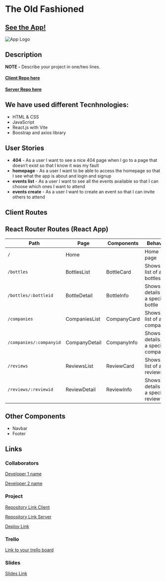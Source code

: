 
# The Old Fashioned

## [See the App!](www.your-deploy-url-here.com)

![App Logo](your-image-logo-path-or-name)

## Description

**NOTE -** Describe your project in one/two lines.
#### [Client Repo here](https://github.com/Zaro-dev/The-Old-Fashioned)
#### [Server Repo here](https://github.com/Zaro-dev/The-Old-Fashioned-db)

## We have used different Tecnhnologies:
- HTML & CSS
- JavaScript
- React.js with Vite
- Boostrap and axios library


## User Stories

- **404** - As a user I want to see a nice 404 page when I go to a page that doesn’t exist so that I know it was my fault 
- **homepage** - As a user I want to be able to access the homepage so that I see what the app is about and login and signup
- **events list** - As a user I want to see all the events available so that I can choose which ones I want to attend
- **events create** - As a user I want to create an event so that I can invite others to attend

## Client Routes
## React Router Routes (React App)
| Path                      | Page              | Components       | Behavior                                                     |
|---------------------------|-------------------|------------------|--------------------------------------------------------------|
| `/`                       | Home              |                  | Home page                                                    |
| `/bottles`                | BottlesList       | BottleCard       | Shows a list of all bottles                                  |
| `/bottles/:bottleid`      | BottleDetail      | BottleInfo       | Shows details for a specific bottle                          |
| `/companies`              | CompaniesList     | CompanyCard      | Shows a list of all companies                                |
| `/companies/:companyid`   | CompanyDetail     | CompanyInfo      | Shows details for a specific company                         |
| `/reviews`                | ReviewsList       | ReviewCard       | Shows a list of all reviews                                  |
| `/reviews/:reviewid`      | ReviewDetail      | ReviewInfo       | Shows details for a specific review                          |

## Other Components

- Navbar
- Footer
  
## Links

### Collaborators

[Developer 1 name](www.github-url.com/zaro-dev)

[Developer 2 name](www.github-url.com/ivanballester)

### Project

[Repository Link Client](www.your-github-url-here.com)

[Repository Link Server](www.your-github-url-here.com)

[Deploy Link](www.your-deploy-url-here.com)

### Trello

[Link to your trello board](www.your-trello-url-here.com)

### Slides

[Slides Link](www.your-slides-url-here.com)
